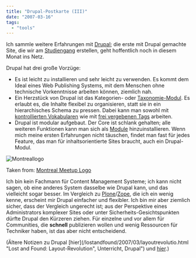 ```yaml
---
title: "Drupal-Postkarte (III)"
date: "2007-03-16"
tags: 
  - "tools"
---
```


Ich sammle weitere Erfahrungen mit [Drupal](http://drupal.org/ "drupal.org | Community plumbing"); die erste mit Drupal gemachte Site, die wir am [Studiengang](http://www.fh-joanneum.at/aw/home/Studienangebot/Medien_und_Design_4275271/~czf/juk/?lan=de "Journalismus und Unternehmenskommunikation | Journalismus und Unternehmenskommunikation | FH JOANNEUM Gesellschaft mbH :: University of applied sciences") erstellen, geht hoffentlich noch in diesem Monat ins Netz.

Drupal hat drei große Vorzüge:

- Es ist leicht zu installieren und sehr leicht zu verwenden. Es kommt dem Ideal eines Web Publishing Systems, mit dem Menschen ohne technische Vorkenntnisse arbeiten können, ziemlich nah.
- Ein Herzstück von Drupal ist das Kategorien- oder [Taxonomie-Modul](http://drupal.org/handbook/modules/taxonomy "Taxonomy: categories and classification schemes | drupal.org"). Es erlaubt es, die Inhalte flexibel zu organisieren, statt sie in ein hierarchisches Schema zu pressen. Dabei kann man sowohl mit [kontrollierten Vokabularen](http://en.wikipedia.org/wiki/Controlled_vocabulary "Controlled vocabulary - Wikipedia, the free encyclopedia") wie mit [frei vergebenen Tags](http://notizen.typepad.com/aus_der_provinz/2004/09/was_ist_tagging.html "_notizen aus der provinz: Was ist Tagging? Und was soll das?") arbeiten.
- Drupal ist modular aufgebaut. Der Core ist schlank gehalten; alle weiteren Funktionen kann man sich als [Module](http://drupal.org/project/Modules "Modules | drupal.org") hinzuinstallieren. Wenn mich meine ersten Erfahrungen nicht täuschen, findet man fast für jedes Feature, das man für inhaltsorientierte Sites braucht, auch ein Drupal-Modul.

![Montreallogo](images/montreallogo.jpeg "Montreallogo")

Taken from: [Montreal Meetup Logo](http://koumbit.org/fr/node/468 "Montreal Meetup Logo | Koumbit.org - Montréal, Québec, Canada")

Ich bin kein Fachmann für Content Management Systeme; ich kann nicht sagen, ob eine anderes System dasselbe wie Drupal kann, und das vielleicht sogar besser. Im Vergleich zu [Plone](http://plone.org/ "plone.org --- plone.org")/[Zope](http://www.zope.org/ "Zope.org"), die ich ein wenig kenne, erscheint mir Drupal einfacher und flexibler. Ich bin mir aber ziemlich sicher, dass der Vergleich ungerecht ist; aus der Perspektive eines Administrators komplexer Sites oder unter Sicherheits-Gesichtspunkten dürfte Drupal den Kürzeren ziehen. Für einzelne und vor allem für Communities, die **schnell** publizieren wollen und wenig Ressourcen für Techniker haben, ist das aber nicht entscheidend.

(Ältere Notizen zu Drupal [hier](/lostandfound/2007/03/layoutrevolutio.html "Lost and Found: Layout-Revolution", Unterricht, Drupal") und [hier](/lostandfound/2007/02/baby_steps_mit_.html "Lost and Found: Baby Steps mit Drupal").)
